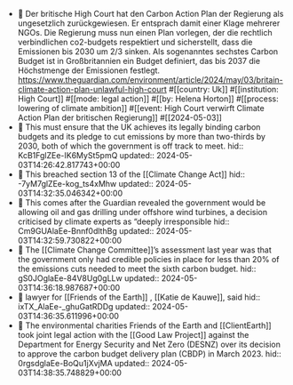 - 📝 Der britische High Court hat den Carbon Action Plan der Regierung als ungesetzlich zurückgewiesen. Er entsprach damit einer Klage mehrerer NGOs. Die Regierung muss nun einen Plan vorlegen, der die rechtlich verbindlichen co2-budgets respektiert und sicherstellt, dass die Emissionen bis 2030 um 2/3 sinken. Als sogenanntes sechstes Carbon Budget ist in Großbritannien ein Budget definiert, das bis 2037 die Höchstmenge der Emissionen festlegt. https://www.theguardian.com/environment/article/2024/may/03/britain-climate-action-plan-unlawful-high-court #[[country: Uk]] #[[institution: High Court]] #[[mode: legal action]] #[[by: Helena Horton]] #[[process: lowering of climate ambition]] #[[event: High Court verwirft Climate Action Plan der britischen Regierung]] #[[2024-05-03]]
- 📌 This must ensure that the UK achieves its legally binding carbon budgets and its pledge to cut emissions by more than two-thirds by 2030, both of which the government is off track to meet.
  hid:: KcB1FglZEe-IK6MySt5pmQ
  updated:: 2024-05-03T14:26:42.817743+00:00
- 📌 This breached section 13 of the [[Climate Change Act]]
  hid:: -7yM7glZEe-kog_ts4xMhw
  updated:: 2024-05-03T14:32:35.046342+00:00
- 📌 This comes after the Guardian revealed the government would be allowing oil and gas drilling under offshore wind turbines, a decision criticised by climate experts as “deeply irresponsible
  hid:: Cm9GUAlaEe-Bnnf0dlthBg
  updated:: 2024-05-03T14:32:59.730822+00:00
- 📌 The [[Climate Change Committee]]’s assessment last year was that the government only had credible policies in place for less than 20% of the emissions cuts needed to meet the sixth carbon budget.
  hid:: gS0JOglaEe-84V8Ug0gLLw
  updated:: 2024-05-03T14:36:18.987687+00:00
- 📌 lawyer for [[Friends of the Earth]] , [[Katie de Kauwe]], said
  hid:: ixTX_AlaEe-_ghuGatRDDg
  updated:: 2024-05-03T14:36:35.611996+00:00
- 📌 The environmental charities Friends of the Earth and [[ClientEarth]] took joint legal action with the [[Good Law Project]] against the Department for Energy Security and Net Zero (DESNZ) over its decision to approve the carbon budget delivery plan (CBDP) in March 2023.
  hid:: 0rgsdglaEe-BoQu1jXvjMA
  updated:: 2024-05-03T14:38:35.748829+00:00